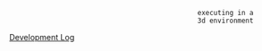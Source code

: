 ```
                                               executing in a
                                               3d environment
```


[Development Log](devlog)
